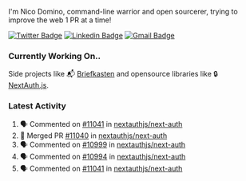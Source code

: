 
I'm Nico Domino, command-line warrior and open sourcerer, trying to improve the web 1 PR at a time!

[![Twitter Badge](https://img.shields.io/badge/-@ndom91-1ca0f1?style=flat-square&labelColor=1ca0f1&logo=twitter&logoColor=white&link=https://twitter.com/ndom91)](https://twitter.com/ndom91) [![Linkedin Badge](https://img.shields.io/badge/-ndom91-blue?style=flat-square&logo=Linkedin&logoColor=white&link=https://www.linkedin.com/in/ndom91/)](https://www.linkedin.com/in/ndom91/) [![Gmail Badge](https://img.shields.io/badge/-yo@ndo.dev-c14438?style=flat-square&logo=mail.ru&logoColor=white&link=mailto:yo@ndo.dev)](mailto:yo@ndo.dev)

### Currently Working On..

Side projects like 📬 [Briefkasten](https://briefkastenhq.com) and opensource libraries like 🔒 [NextAuth.js](https://github.com/nextauthjs/next-auth).

<!--START_SECTION_PROFILE_VIEWS:readme-info-->
<!--END_SECTION_PROFILE_VIEWS:readme-info-->

<!--START_SECTION_DAILY_COMMIT:readme-info-->
<!--END_SECTION_DAILY_COMMIT:readme-info-->

<!--START_SECTION_WEEKLY_COMMIT:readme-info-->
<!--END_SECTION_WEEKLY_COMMIT:readme-info-->

### Latest Activity

<!--START_SECTION:activity-->
1. 🗣 Commented on [#11041](https://github.com/nextauthjs/next-auth/pull/11041#issuecomment-2142682964) in [nextauthjs/next-auth](https://github.com/nextauthjs/next-auth)
2. 🎉 Merged PR [#11040](https://github.com/nextauthjs/next-auth/pull/11040) in [nextauthjs/next-auth](https://github.com/nextauthjs/next-auth)
3. 🗣 Commented on [#10999](https://github.com/nextauthjs/next-auth/issues/10999#issuecomment-2141808337) in [nextauthjs/next-auth](https://github.com/nextauthjs/next-auth)
4. 🗣 Commented on [#10994](https://github.com/nextauthjs/next-auth/pull/10994#issuecomment-2141799771) in [nextauthjs/next-auth](https://github.com/nextauthjs/next-auth)
5. 🗣 Commented on [#11041](https://github.com/nextauthjs/next-auth/pull/11041#issuecomment-2141775051) in [nextauthjs/next-auth](https://github.com/nextauthjs/next-auth)
<!--END_SECTION:activity-->
